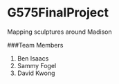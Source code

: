 # G575FinalProject
 Mapping sculptures around Madison

###Team Members
1. Ben Isaacs
2. Sammy Fogel
3. David Kwong
